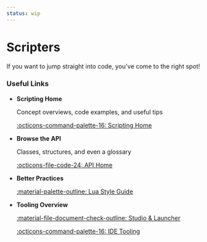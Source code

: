 ```yaml
---
status: wip
---
```


# Scripters

If you want to jump straight into code, you've come to the right spot!

### Useful Links

<div class="grid cards" markdown>

-   __Scripting Home__

    Concept overviews, code examples, and useful tips

    [:octicons-command-palette-16: Scripting Home](../scripting/index.md)

-   __Browse the API__

    Classes, structures, and even a glossary

    [:octicons-file-code-24: API Home](../api/index.md)

-   __Better Practices__

    [:material-palette-outline: Lua Style Guide](../scripting/luaStyleGuide.md)

-   __Tooling Overview__

    [:material-file-document-check-outline: Studio & Launcher](creatorTools.md)
    
    [:octicons-command-palette-16: IDE Tooling](../scripting/index.md)

</div>
